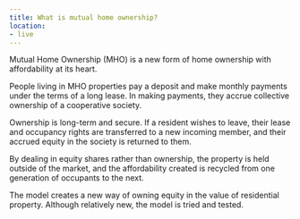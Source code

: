 ```yaml
---
title: What is mutual home ownership?
location:
- live
---
```

Mutual Home Ownership (MHO) is a new form of home ownership with affordability at its heart.

People living in MHO properties pay a deposit and make monthly payments under the terms of a long lease. In making payments, they accrue collective ownership of a cooperative society.

Ownership is long-term and secure. If a resident wishes to leave, their lease and occupancy rights are transferred to a new incoming member, and their accrued equity in the society is returned to them.

By dealing in equity shares rather than ownership, the property is held outside of the market, and the affordability created is recycled from one generation of occupants to the next.

The model creates a new way of owning equity in the value of residential property. Although relatively new, the model is tried and tested.
